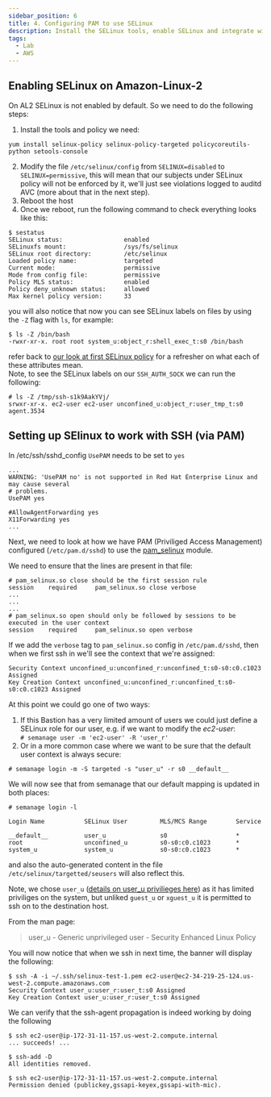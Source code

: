 ```yaml
---
sidebar_position: 6
title: 4. Configuring PAM to use SELinux 
description: Install the SELinux tools, enable SELinux and integrate with PAM and SSH.
tags:
  - Lab
  - AWS
---
```


## Enabling SELinux on Amazon-Linux-2

On AL2 SELinux is not enabled by default. So we need to do the following steps:

1. Install the tools and policy we need:
  ```
  yum install selinux-policy selinux-policy-targeted policycoreutils-python setools-console
  ```
2. Modify the file `/etc/selinux/config` from `SELINUX=disabled` to `SELINUX=permissive`, this will mean that our subjects under SELinux policy will not be enforced by it, we'll just see violations logged to auditd AVC (more about that in the next step).
3. Reboot the host
4. Once we reboot, run the following command to check everything looks like this:
  ```
  $ sestatus
  SELinux status:                 enabled
  SELinuxfs mount:                /sys/fs/selinux
  SELinux root directory:         /etc/selinux
  Loaded policy name:             targeted
  Current mode:                   permissive
  Mode from config file:          permissive
  Policy MLS status:              enabled
  Policy deny_unknown status:     allowed
  Max kernel policy version:      33
  ```
  you will also notice that now you can see SELinux labels on files by using the `-Z` flag with `ls`, for example:
  ```
  $ ls -Z /bin/bash
  -rwxr-xr-x. root root system_u:object_r:shell_exec_t:s0 /bin/bash
  ```
  refer back to [our look at first SELinux policy](/course/foundational-concepts/look-at-a-complete-policy#file-context) for a refresher on what each of these attributes mean.    
  Note, to see the SELinux labels on our `SSH_AUTH_SOCK` we can run the following:
  ```
  # ls -Z /tmp/ssh-s1k9AakYVj/
  srwxr-xr-x. ec2-user ec2-user unconfined_u:object_r:user_tmp_t:s0 agent.3534
  ```

## Setting up SElinux to work with SSH (via PAM)

In /etc/ssh/sshd_config `UsePAM` needs to be set to `yes`
```
...
WARNING: 'UsePAM no' is not supported in Red Hat Enterprise Linux and may cause several
# problems.
UsePAM yes

#AllowAgentForwarding yes
X11Forwarding yes
...
```

Next, we need to look at how we have PAM (Priviliged Access Management) configured (`/etc/pam.d/sshd`) to use the [pam_selinux](https://linux.die.net/man/8/pam_selinux) module.

We need to ensure that the lines are present in that file:
```
# pam_selinux.so close should be the first session rule
session    required     pam_selinux.so close verbose
...
...
...
# pam_selinux.so open should only be followed by sessions to be executed in the user context
session    required     pam_selinux.so open verbose
```

If we add the `verbose` tag to `pam_selinux.so` config in `/etc/pam.d/sshd`, then when we first ssh in we'll see the context that we're assigned:
```
Security Context unconfined_u:unconfined_r:unconfined_t:s0-s0:c0.c1023 Assigned
Key Creation Context unconfined_u:unconfined_r:unconfined_t:s0-s0:c0.c1023 Assigned
```

At this point we could go one of two ways:
1. If this Bastion has a very limited amount of users we could just define a SELinux role for our user, e.g. if we want to modify the _ec2-user_:    
  `# semanage user -m 'ec2-user' -R 'user_r'`
2. Or in a more common case where we want to be sure that the default user context is always secure:
  ```
  # semanage login -m -S targeted -s "user_u" -r s0 __default__
  ```
  We will now see that from semanage that our default mapping is updated in both places:
  ```
  # semanage login -l

  Login Name           SELinux User         MLS/MCS Range        Service

  __default__          user_u               s0                   *
  root                 unconfined_u         s0-s0:c0.c1023       *
  system_u             system_u             s0-s0:c0.c1023       *
  ```

  and also the auto-generated content in the file `/etc/selinux/targetted/seusers` will also reflect this.

  Note, we chose `user_u` ([details on user_u privilieges here](https://linux.die.net/man/8/user_selinux)) as it has limited priviliges on the system, but unliked `guest_u` or `xguest_u` it is permitted to ssh on to the destination host.

  From the man page:
  > user_u - Generic unprivileged user - Security Enhanced Linux Policy

You will now notice that when we ssh in next time, the banner will display the following:    
```
$ ssh -A -i ~/.ssh/selinux-test-1.pem ec2-user@ec2-34-219-25-124.us-west-2.compute.amazonaws.com
Security Context user_u:user_r:user_t:s0 Assigned
Key Creation Context user_u:user_r:user_t:s0 Assigned
```

We can verify that the ssh-agent propagation is indeed working by doing the following
```
$ ssh ec2-user@ip-172-31-11-157.us-west-2.compute.internal
... succeeds! ...

$ ssh-add -D
All identities removed.

$ ssh ec2-user@ip-172-31-11-157.us-west-2.compute.internal
Permission denied (publickey,gssapi-keyex,gssapi-with-mic).
```